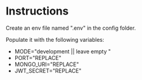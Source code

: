 # Instructions

Create an env file named ".env" in the config folder.

Populate it with the following variables:<br>

- MODE="development || leave empty "
- PORT="REPLACE"
- MONGO_URI="REPLACE"
- JWT_SECRET="REPLACE"
